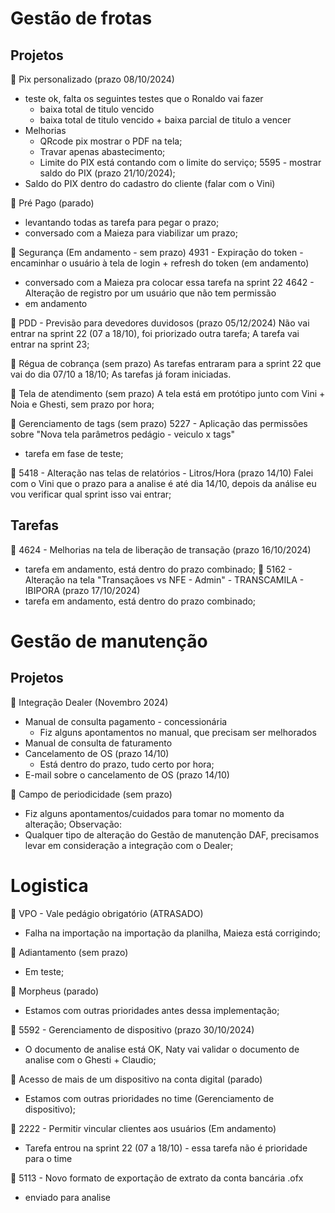 
# Gestão de frotas
## Projetos
🎯 Pix personalizado (prazo 08/10/2024)
- teste ok, falta os seguintes testes que o Ronaldo vai fazer
	- baixa total de titulo vencido 
	- baixa total de titulo vencido + baixa parcial de titulo a vencer
- Melhorias 
	- QRcode pix mostrar o PDF na tela; 
	- Travar apenas abastecimento; 
	- Limite do PIX está contando com o limite do serviço; 
5595 - mostrar saldo do PIX (prazo 21/10/2024); 
- Saldo do PIX dentro do cadastro do cliente (falar com o Vini)


🎯 Pré Pago (parado)
- levantando todas as tarefa para pegar o prazo; 
- conversado com a Maieza para viabilizar um prazo;  

🎯 Segurança (Em andamento - sem prazo)
 4931 - Expiração do token - encaminhar o usuário à tela de login + refresh do token (em andamento)
- conversado com a Maieza pra colocar essa tarefa na sprint 22
4642 - Alteração de registro por um usuário que não tem permissão
- em andamento

🎯 PDD - Previsão para devedores duvidosos (prazo 05/12/2024)
Não vai entrar na sprint 22 (07 a 18/10), foi priorizado outra tarefa; 
A tarefa vai entrar na sprint 23; 

🎯 Régua de cobrança (sem prazo)
As tarefas entraram para a sprint 22 que vai do dia 07/10 a 18/10; 
As tarefas já foram iniciadas. 

🎯 Tela de atendimento (sem prazo)
A tela está em protótipo junto com Vini + Noia e Ghesti, sem prazo por hora; 

🎯 Gerenciamento de tags (sem prazo)
5227 - Aplicação das permissões sobre "Nova tela parâmetros pedágio - veiculo x tags"
- tarefa em fase de teste; 

🎯 5418 - Alteração nas telas de relatórios - Litros/Hora (prazo 14/10) 
Falei com o Vini que o prazo para a analise é até dia 14/10, depois da análise eu vou verificar qual sprint isso vai entrar; 
## Tarefas

🎯 4624 - Melhorias na tela de liberação de transação (prazo 16/10/2024)
- tarefa em andamento, está dentro do prazo combinado;
🎯 5162 - Alteração na tela "Transaçãoes vs NFE - Admin" - TRANSCAMILA - IBIPORA (prazo 17/10/2024)
- tarefa em andamento, está dentro do prazo combinado;

# Gestão de manutenção
## Projetos
🎯 Integração Dealer (Novembro 2024) 
- Manual de consulta pagamento - concessionária
	- Fiz alguns apontamentos no manual, que precisam ser melhorados
- Manual de consulta de faturamento
- Cancelamento de OS (prazo 14/10)
	- Está dentro do prazo, tudo certo por hora; 
- E-mail sobre o cancelamento de OS (prazo 14/10)

🎯 Campo de periodicidade (sem prazo)
- Fiz alguns apontamentos/cuidados para tomar no momento da alteração; 
Observação:
- Qualquer tipo de alteração do Gestão de manutenção DAF, precisamos levar em consideração a integração com o Dealer; 
# Logistica
🎯 VPO - Vale pedágio obrigatório (ATRASADO)
- Falha na importação na importação da planilha, Maieza está corrigindo; 

🎯 Adiantamento (sem prazo)
- Em teste; 

🎯 Morpheus (parado)
- Estamos com outras prioridades antes dessa implementação; 

🎯 5592 - Gerenciamento de dispositivo (prazo 30/10/2024)
- O documento de analise está OK, Naty vai validar o documento de analise com o Ghesti + Claudio; 

🎯 Acesso de mais de um dispositivo na conta digital (parado)
- Estamos com outras prioridades no time (Gerenciamento de dispositivo); 

🎯 2222 - Permitir vincular clientes aos usuários (Em andamento)
- Tarefa entrou na sprint 22 (07 a 18/10) - essa tarefa não é prioridade para o time

🎯 5113 - Novo formato de exportação de extrato da conta bancária .ofx
- enviado para analise